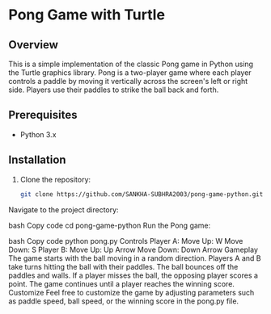 # Pong Game with Turtle

## Overview

This is a simple implementation of the classic Pong game in Python using the Turtle graphics library. Pong is a two-player game where each player controls a paddle by moving it vertically across the screen's left or right side. Players use their paddles to strike the ball back and forth.

## Prerequisites

- Python 3.x

## Installation

1. Clone the repository:

   ```bash
   git clone https://github.com/SANKHA-SUBHRA2003/pong-game-python.git
Navigate to the project directory:

bash
Copy code
cd pong-game-python
Run the Pong game:

bash
Copy code
python pong.py
Controls
Player A:
Move Up: W
Move Down: S
Player B:
Move Up: Up Arrow
Move Down: Down Arrow
Gameplay
The game starts with the ball moving in a random direction.
Players A and B take turns hitting the ball with their paddles.
The ball bounces off the paddles and walls.
If a player misses the ball, the opposing player scores a point.
The game continues until a player reaches the winning score.
Customize
Feel free to customize the game by adjusting parameters such as paddle speed, ball speed, or the winning score in the pong.py file.

